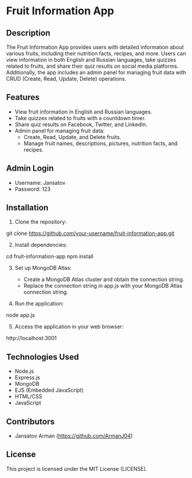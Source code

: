 # Fruit Information App

## Description

The Fruit Information App provides users with detailed information about various fruits, including their nutrition facts, recipes, and more. Users can view information in both English and Russian languages, take quizzes related to fruits, and share their quiz results on social media platforms. Additionally, the app includes an admin panel for managing fruit data with CRUD (Create, Read, Update, Delete) operations.

## Features

- View fruit information in English and Russian languages.
- Take quizzes related to fruits with a countdown timer.
- Share quiz results on Facebook, Twitter, and LinkedIn.
- Admin panel for managing fruit data:
  - Create, Read, Update, and Delete fruits.
  - Manage fruit names, descriptions, pictures, nutrition facts, and recipes.

## Admin Login

- Username: Jansatov
- Password: 123

## Installation

1. Clone the repository:

git clone https://github.com/your-username/fruit-information-app.git

2. Install dependencies:

cd fruit-information-app
npm install

3. Set up MongoDB Atlas:
   - Create a MongoDB Atlas cluster and obtain the connection string.
   - Replace the connection string in app.js with your MongoDB Atlas connection string.

4. Run the application:

node app.js

5. Access the application in your web browser:

http://localhost:3001

## Technologies Used

- Node.js
- Express.js
- MongoDB
- EJS (Embedded JavaScript)
- HTML/CSS
- JavaScript

## Contributors

- Jansatov Arman (https://github.com/ArmanJ04)

## License

This project is licensed under the MIT License (LICENSE).
